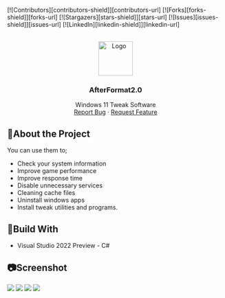 [![Contributors][contributors-shield]][contributors-url]
[![Forks][forks-shield]][forks-url]
[![Stargazers][stars-shield]][stars-url]
[![Issues][issues-shield]][issues-url]
[![LinkedIn][linkedin-shield]][linkedin-url]

<br />
<div align="center">
  <a href="https://github.com/othneildrew/Best-README-Template">
    <img src="https://i.hizliresim.com/c0fkzqa.png" alt="Logo" width="80" height="80">
  </a>

  <h3 align="center">AfterFormat2.0</h3>

  <p align="center">
    Windows 11 Tweak Software
    <br />
    <a href="https://github.com/dknSEN/AfterFormat2.0/issues">Report Bug</a>
    ·
    <a href="https://github.com/dknSEN/AfterFormat2.0/issues">Request Feature</a>
  </p>
</div>


<h2>📜About the Project</h2>

You can use them to;
<ul>
<li>Check your system information</li>
<li>Improve game performance</li>
<li>Improve response time</li>
<li>Disable unnecessary services</li>
<li>Cleaning cache files</li>
<li>Uninstall windows apps</li>
<li>Install tweak utilities and programs.</li>
</ul>

<h2>🔨Build With</h2>

<ul><li>Visual Studio 2022 Preview - C#</li></ul>

<h2>📷Screenshot</h2>

![](https://i.hizliresim.com/mj2aa92.png)
![](https://i.hizliresim.com/g6dytcc.png)
![](https://i.hizliresim.com/6p77xmm.png)
![](https://i.hizliresim.com/jw2j14y.png)
